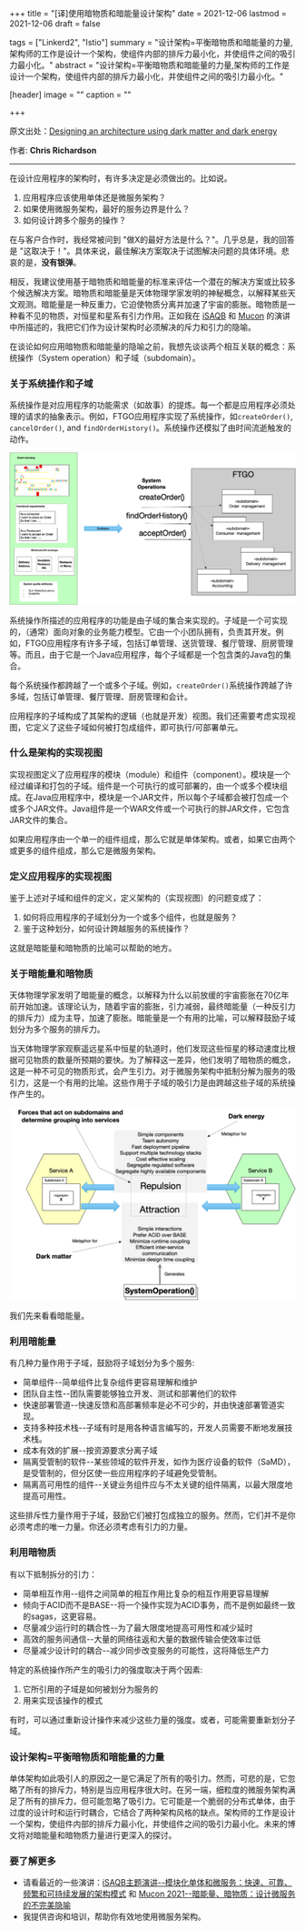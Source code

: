 +++
title = "[译]使用暗物质和暗能量设计架构"
date = 2021-12-06
lastmod = 2021-12-06
draft = false

tags = ["Linkerd2", "Istio"]
summary = "设计架构=平衡暗物质和暗能量的力量,架构师的工作是设计一个架构，使组件内部的排斥力最小化，并使组件之间的吸引力最小化。"
abstract = "设计架构=平衡暗物质和暗能量的力量,架构师的工作是设计一个架构，使组件内部的排斥力最小化，并使组件之间的吸引力最小化。"

[header]
image = ""
caption = ""

+++

原文出处：[Designing an architecture using dark matter and dark energy](http://chrisrichardson.net/post/microservices/2021/11/30/dark-matter-dark-energy.html)

作者: **Chris Richardson**

---------

在设计应用程序的架构时，有许多决定是必须做出的。比如说。

1. 应用程序应该使用单体还是微服务架构？
2. 如果使用微服务架构，最好的服务边界是什么？
3. 如何设计跨多个服务的操作？

在与客户合作时，我经常被问到 "做X的最好方法是什么？"。几乎总是，我的回答是 "这取决于！"。具体来说，最佳解决方案取决于试图解决问题的具体环境。悲哀的是，**没有银弹**。

相反，我建议使用基于暗物质和暗能量的标准来评估一个潜在的解决方案或比较多个候选解决方案。暗物质和暗能量是天体物理学家发明的神秘概念，以解释某些天文观测。暗能量是一种反重力，它迫使物质分离并加速了宇宙的膨胀。暗物质是一种看不见的物质，对恒星和星系有引力作用。正如我在 [iSAQB](https://chrisrichardson.net/post/microservices/2021/10/31/isaqb-keynote.html) 和 [Mucon](https://chrisrichardson.net/post/microservices/2021/04/15/mucon-2021-dark-energy-dark-matter.html) 的演讲中所描述的，我把它们作为设计架构时必须解决的斥力和引力的隐喻。

在谈论如何应用暗物质和暗能量的隐喻之前，我想先谈谈两个相互关联的概念：系统操作（System operation）和子域（subdomain）。

### 关于系统操作和子域

系统操作是对应用程序的功能需求（如故事）的提炼。每一个都是应用程序必须处理的请求的抽象表示。例如，FTGO应用程序实现了系统操作，如`createOrder()`, `cancelOrder()`, and `findOrderHistory()`。系统操作还模拟了由时间流逝触发的动作。

![distilling-system-operations](images/distilling-system-operations.png)

系统操作所描述的应用程序的功能是由子域的集合来实现的。子域是一个可实现的，（通常）面向对象的业务能力模型。它由一个小团队拥有，负责其开发。例如，FTGO应用程序有许多子域，包括订单管理、送货管理、餐厅管理、厨房管理等。而且，由于它是一个Java应用程序，每个子域都是一个包含类的Java包的集合。

每个系统操作都跨越了一个或多个子域。例如，`createOrder()`系统操作跨越了许多域，包括订单管理、餐厅管理、厨房管理和会计。

应用程序的子域构成了其架构的逻辑（也就是开发）视图。我们还需要考虑实现视图，它定义了这些子域如何被打包成组件，即可执行/可部署单元。

### 什么是架构的实现视图

实现视图定义了应用程序的模块（module）和组件（component）。模块是一个经过编译和打包的子域。组件是一个可执行的或可部署的，由一个或多个模块组成。在Java应用程序中，模块是一个JAR文件，所以每个子域都会被打包成一个或多个JAR文件。Java组件是一个WAR文件或一个可执行的胖JAR文件，它包含JAR文件的集合。

如果应用程序由一个单一的组件组成，那么它就是单体架构。或者，如果它由两个或更多的组件组成，那么它是微服务架构。

### 定义应用程序的实现视图

鉴于上述对子域和组件的定义，定义架构的（实现视图）的问题变成了：

1. 如何将应用程序的子域划分为一个或多个组件，也就是服务？
2. 鉴于这种划分，如何设计跨越服务的系统操作？

这就是暗能量和暗物质的比喻可以帮助的地方。

### 关于暗能量和暗物质

天体物理学家发明了暗能量的概念，以解释为什么以前放缓的宇宙膨胀在70亿年前开始加速。该理论认为，随着宇宙的膨胀，引力减弱，最终暗能量（一种反引力的排斥力）成为主导，加速了膨胀。暗能量是一个有用的比喻，可以解释鼓励子域划分为多个服务的排斥力。

当天体物理学家观察遥远星系中恒星的轨道时，他们发现这些恒星的移动速度比根据可见物质的数量所预期的要快。为了解释这一差异，他们发明了暗物质的概念，这是一种不可见的物质形式，会产生引力。对于微服务架构中抵制分解为服务的吸引力，这是一个有用的比喻。这些作用于子域的吸引力是由跨越这些子域的系统操作产生的。

![Dark_Energy_Dark_Matter_overview](images/Dark_Energy_Dark_Matter_overview.png)

我们先来看看暗能量。

### 利用暗能量

有几种力量作用于子域，鼓励将子域划分为多个服务:

- 简单组件--简单组件比复杂组件更容易理解和维护
- 团队自主性--团队需要能够独立开发、测试和部署他们的软件
- 快速部署管道--快速反馈和高部署频率是必不可少的，并由快速部署管道实现。
- 支持多种技术栈--子域有时是用各种语言编写的，开发人员需要不断地发展技术栈。
- 成本有效的扩展--按资源要求分离子域
- 隔离受管制的软件--某些领域的软件开发，如作为医疗设备的软件（SaMD），是受管制的，但分区使一些应用程序的子域避免受管制。
- 隔离高可用性的组件--关键业务组件应与不太关键的组件隔离，以最大限度地提高可用性。

这些排斥性力量作用于子域，鼓励它们被打包成独立的服务。然而，它们并不是你必须考虑的唯一力量。你还必须考虑有引力的力量。

### 利用暗物质

有以下抵制拆分的引力：

- 简单相互作用--组件之间简单的相互作用比复杂的相互作用更容易理解
- 倾向于ACID而不是BASE--将一个操作实现为ACID事务，而不是例如最终一致的sagas，这更容易。
- 尽量减少运行时的耦合性--为了最大限度地提高可用性和减少延时
- 高效的服务间通信--大量的网络往返和大量的数据传输会使效率过低
- 尽量减少设计时的耦合--减少同步改变服务的可能性，这将降低生产力

特定的系统操作所产生的吸引力的强度取决于两个因素:

1. 它所引用的子域是如何被划分为服务的
2. 用来实现该操作的模式

有时，可以通过重新设计操作来减少这些力量的强度。或者，可能需要重新划分子域。

### 设计架构=平衡暗物质和暗能量的力量

单体架构如此吸引人的原因之一是它满足了所有的吸引力。然而，可悲的是，它忽略了所有的排斥力，特别是当应用程序很大时。在另一端，细粒度的微服务架构满足了所有的排斥力，但可能忽略了吸引力。它可能是一个脆弱的分布式单体，由于过度的设计时和运行时耦合，它结合了两种架构风格的缺点。架构师的工作是设计一个架构，使组件内部的排斥力最小化，并使组件之间的吸引力最小化。未来的博文将对暗能量和暗物质力量进行更深入的探讨。

### 要了解更多

- 请看最近的一些演讲：[iSAQB主题演讲--模块化单体和微服务：快速、可靠、频繁和可持续发展的架构模式](https://chrisrichardson.net/post/microservices/2021/10/31/isaqb-keynote.html) 和 [Mucon 2021--暗能量、暗物质：设计微服务的不完美隐喻](https://chrisrichardson.net/post/microservices/2021/04/15/mucon-2021-dark-energy-dark-matter.html)
- 我提供咨询和培训，帮助你有效地使用微服务架构。

